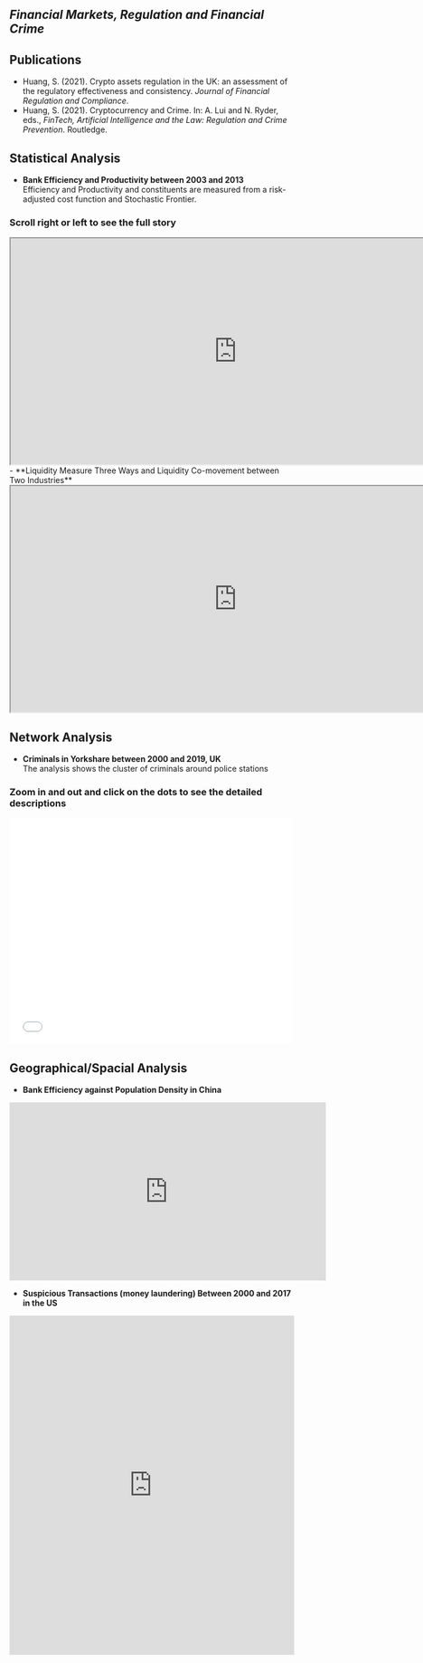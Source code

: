 ## **_Financial Markets, Regulation and Financial Crime_**

## Publications
- Huang, S. (2021). Crypto assets regulation in the UK: an assessment of the regulatory effectiveness and consistency. _Journal of Financial Regulation and Compliance_.
- Huang, S. (2021). Cryptocurrency and Crime. In: A. Lui and N. Ryder, eds., _FinTech, Artificial Intelligence and the Law: Regulation and Crime Prevention_. Routledge.

## Statistical Analysis
- **Bank Efficiency and Productivity between 2003 and 2013** <br/>
Efficiency and Productivity and constituents are measured from a risk-adjusted cost function and Stochastic Frontier. <br/>
### Scroll right or left to see the full story
<iframe src="https://public.tableau.com/views/Test_15895508960040/Story1?:showVizHome=no&:embed=true" width="800px" height="400px"></iframe> <br/>
- **Liquidity Measure Three Ways and Liquidity Co-movement between Two Industries**
<iframe src="https://public.tableau.com/views/LiquidityComovement/LiquidityCo-movementbetweenFinancialInstitutionsandRealEstates?:showVizHome=no&:embed=true" width="800px" height="400px"></iframe> <br/>

## Network Analysis
- **Criminals in Yorkshare between 2000 and 2019, UK** <br/>
The analysis shows the cluster of criminals around police stations <br/>
### Zoom in and out and click on the dots to see the detailed descriptions
<iframe width="500" height="400" frameborder="0" scrolling="no" marginheight="0" marginwidth="0" title="Lincoln Crime Analysis" src="//www.arcgis.com/apps/Embed/index.html?webmap=74a9a1ec3b564835901a1e6fe1c9e5c4&extent=-96.8625,40.7454,-96.5261,40.8519&zoom=true&previewImage=false&scale=true&disable_scroll=true&theme=light"></iframe> <br/>

## Geographical/Spacial Analysis

- **Bank Efficiency against Population Density in China**

<iframe width="560" height="315" src="https://www.youtube.com/embed/_Aa_K32BjQU" title="YouTube video player" frameborder="0" allow="accelerometer; autoplay; clipboard-write; encrypted-media; gyroscope; picture-in-picture" allowfullscreen></iframe> <br/>

- **Suspicious Transactions (money laundering) Between 2000 and 2017 in the US**

<iframe src="https://www.kaggle.com/embed/sherena/spatial-analysis-of-suspicious-transactions?kernelSessionId=65279366" height="600" style="margin: 0 auto; width: 100%; max-width: 950px;" frameborder="0" scrolling="auto" title="Suspicious Transactions shown on charts and maps"></iframe>












